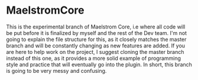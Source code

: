 # MaelstromCore

This is the experimental branch of Maelstrom Core, i.e where all code will be put before it is finalized by myself and the rest of the Dev team. I'm not going to explain the file structure for this, as it closely matches the master branch and will be constantly changing as new features are added. If you are here to help work on the project, I suggest cloning the master branch instead of this one, as it provides a more solid example of programming style and practice that will eventually go into the plugin. In short, this branch is going to be very messy and confusing.
